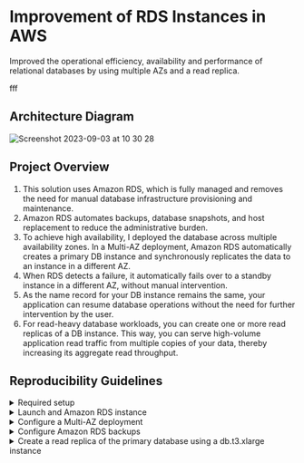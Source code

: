 # Improvement of RDS Instances in AWS
Improved the operational efficiency, availability and performance of relational databases by using multiple AZs and a read replica.

fff

## Architecture Diagram

![Screenshot 2023-09-03 at 10 30 28](https://github.com/martins-jean/Improvement-of-RDS-Instances-in-AWS/assets/118685801/beee3609-0866-4f41-aa43-5e8164efbdc5)

## Project Overview

1. This solution uses Amazon RDS, which is fully managed and removes the need for manual database infrastructure provisioning and maintenance. <br>
2. Amazon RDS automates backups, database snapshots, and host replacement to reduce the administrative burden. <br>
3. To achieve high availability, I deployed the database across multiple availability zones. In a Multi-AZ deployment, Amazon RDS automatically creates a primary DB instance and synchronously replicates the data to an instance in a different AZ. <br>
4. When RDS detects a failure, it automatically fails over to a standby instance in a different AZ, without manual intervention. <br>
5. As the name record for your DB instance remains the same, your application can resume database operations without the need for further intervention by the user. <br>
6. For read-heavy database workloads, you can create one or more read replicas of a DB instance. This way, you can serve high-volume application read traffic from multiple copies of your data, thereby increasing its aggregate read throughput. <br>

## Reproducibility Guidelines

<details>
  <summary>Required setup</summary>
  1. Create a VPC with DNS resolution and hostnames enabled. <br>
  2. Create a security group that allows all traffic, all protocols and all port ranges for both inbound and outbound rules and name it default. <br>
</details>

<details>
  <summary>Launch and Amazon RDS instance</summary>
  1. Navigate to the RDS console. <br>
  2. Select Databases and click create database. <br>
  3. Choose "Standard create" and the MariaDB engine type. <br>
  4. Keep the version provided by default and choose the Dev/Test template. <br>
  5. Use the following configurations: <br>
  - Instance identifier: my-database. <br>
  - Master username: admin. <br>
  - Master password: TheRQDword777! <br>
  - DB instance class: Burstable classes. <br>
  - Type: db.t3.xlarge <br>
  - Storage type: General purpose SSD (gp2). <br>
  - Allocated storage: 20. <br>
  - Enable storage autoscaling: checked. <br>
  - Maximum storage threshold: 1000. <br>
</details>

<details>
  <summary>Configure a Multi-AZ deployment</summary>
  1. Under Availability and Durability, Multi-AZ deployment: Create a standby instance. <br>
  2. Continue the creation with the following configurations:
  - VPC: keep the default VPC. <br>
  - Subnet: default. <br>
  - Public access: no. <br>
  - VPC security group: choose existing, then default. <br>
  - Database authentication options: password authentication. <br>
  - Under monitoring, turn on performance insights. <br>
  - Expand additional configuration if needed and clear the enhanced monitoring checkbox. <br>
</details>

<details>
  <summary>Configure Amazon RDS backups</summary>
  1. Under database options, use the following configurations: <br>
  - Initial database name: my_database. <br>
  - DB parameter group: default.mariadb10.6 <br>
  - Option group: default:mariadb-10-6 <br>
  2. Under backup, choose the following: <br>
  - Automated backups: enabled. <br>
  - Backup retention period: 7 days. <br>
  - Backup window: no preference. <br>
  3. Under encryption choose the following:
  - Enable encryption: checked. <br>
  - Enable auto minor version upgrade: cleared. <br>
  - Maintenance window: no preference. <br>
  4. Click on create database. <br>
</details>

<details>
  <summary>Create a read replica of the primary database using a db.t3.xlarge instance</summary>
  1. After the creation of the database is finished which should take between 15 and 20 minutes, refresh until the status is listed as available. <br>
  2. Click on Actions and then Create read replica. <br>
</details>
